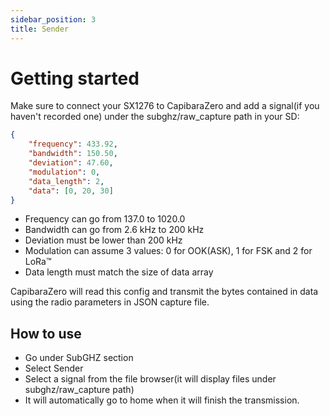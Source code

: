 ```yaml
---
sidebar_position: 3
title: Sender
---
```


# Getting started

Make sure to connect your SX1276 to CapibaraZero and add a signal(if you haven't recorded one) under the subghz/raw_capture path in your SD:

```json
{
    "frequency": 433.92,
    "bandwidth": 150.50,
    "deviation": 47.60,
    "modulation": 0,
    "data_length": 2,
    "data": [0, 20, 30]
}
```

- Frequency can go from 137.0 to 1020.0
- Bandwidth can go from 2.6 kHz to 200 kHz
- Deviation must be lower than 200 kHz
- Modulation can assume 3 values: 0 for OOK(ASK), 1 for FSK and 2 for LoRa&trade;
- Data length must match the size of data array

CapibaraZero will read this config and transmit the bytes contained in data using the radio parameters in JSON capture file.

## How to use

- Go under SubGHZ section
- Select Sender
- Select a signal from the file browser(it will display files under subghz/raw_capture path)
- It will automatically go to home when it will finish the transmission.